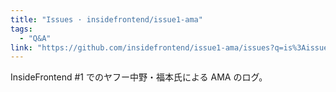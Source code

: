 ```yaml
---
title: "Issues · insidefrontend/issue1-ama"
tags:
  - "Q&A"
link: "https://github.com/insidefrontend/issue1-ama/issues?q=is%3Aissue+is%3Aopen+label%3AC1-a11y"
---
```


InsideFrontend #1 でのヤフー中野・福本氏による AMA のログ。

